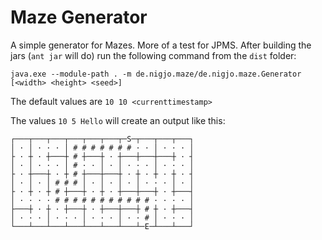 # Maze Generator

A simple generator for Mazes. More of a test for JPMS. After building the jars (`ant jar` will do)
run the following command from the `dist` folder:

    java.exe --module-path . -m de.nigjo.maze/de.nigjo.maze.Generator [<width> <height> <seed>]

The default values are `10 10 <currenttimestamp>`

The values `10 5 Hello` will create an output like this:

    ┌───┬───┬───┬───┬───┬───┬─S─┬───┬───┬───┐
    │ · │ · · · │ # # # # # # # · · │ · · · │
    ├ · ┼ · ┼───┼ # ┼───┼ · ┼───┼───┼───┼ · ┤
    │ · │ · · · │ # · · │ · │ · · · │ · · · │
    ├ · ┼───┼ · ┼ # ┼───┼───┼ · ┼ · ┼ · ┼ · ┤
    │ · │ · │ # # # │ · │ · │ · │ · · · │ · │
    ├ · ┼ · ┼ # ┼───┼ · ┼ · ┼───┼───┼ · ┼───┤
    │ · · · · # # # # # # # # # # # · · · · │
    ├───┼ · ┼ · ┼───┼ · ┼───┼───┼ # ┼ · ┼───┤
    │ · · · │ · · · │ · · · │ · · # │ · · · │
    └───┴───┴───┴───┴───┴───┴───┴─E─┴───┴───┘
